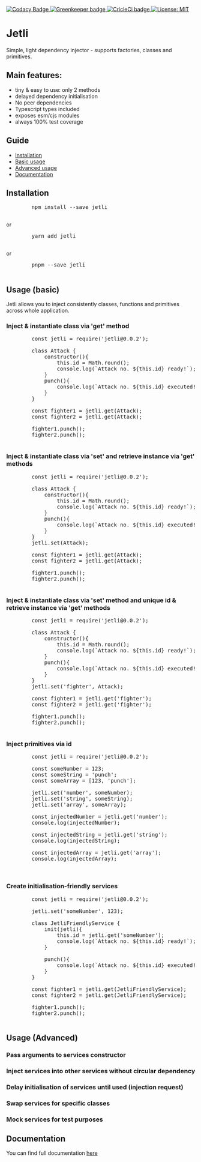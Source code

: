 [![Codacy Badge](https://api.codacy.com/project/badge/Grade/6129bd9a22f043a09e9cd89141d60176) ](https://www.codacy.com/app/fifofil/jetli?utm_source=github.com&utm_medium=referral&utm_content=thefill/jetli&utm_campaign=Badge_Grade) [ ![Greenkeeper badge](https://badges.greenkeeper.io/thefill/jetli.svg) ](https://greenkeeper.io/) [ ![CricleCi badge](https://circleci.com/gh/thefill/jetli/tree/master.svg?style=shield) ](https://circleci.com/gh/thefill/jetli) [![License: MIT](https://img.shields.io/badge/License-MIT-yellow.svg)](https://opensource.org/licenses/MIT) 

# Jetli

Simple, light dependency injector - supports factories, classes and primitives.

## Main features:

*   tiny & easy to use: only 2 methods
*   delayed dependency initialisation
*   No peer dependencies
*   Typescript types included
*   exposes esm/cjs modules
*   always 100% test coverage

## Guide

*   [Installation](#installation "Installation")
*   [Basic usage](#basic-usage "Basic usage")
*   [Advanced usage](#advanced-usage "Advanced usage")
*   [Documentation](#documentation "Documentation")

## Installation

<pre>        npm install --save jetli
    </pre>

or

<pre>        yarn add jetli
    </pre>

or

<pre>        pnpm --save jetli
    </pre>

## Usage (basic)

Jetli allows you to inject consistently classes, functions and primitives across whole application.

### Inject & instantiate class via 'get' method

<pre class="runkit-container">        const jetli = require('jetli@0.0.2');

        class Attack {
            constructor(){
                this.id = Math.round();
                console.log(`Attack no. ${this.id} ready!`);
            }
            punch(){
                console.log(`Attack no. ${this.id} executed!`);
            }
        }

        const fighter1 = jetli.get(Attack);
        const fighter2 = jetli.get(Attack);

        fighter1.punch();
        fighter2.punch();
    </pre>

### Inject & instantiate class via 'set' and retrieve instance via 'get' methods

<pre class="runkit-container">        const jetli = require('jetli@0.0.2');

        class Attack {
            constructor(){
                this.id = Math.round();
                console.log(`Attack no. ${this.id} ready!`);
            }
            punch(){
                console.log(`Attack no. ${this.id} executed!`);
            }
        }
        jetli.set(Attack);

        const fighter1 = jetli.get(Attack);
        const fighter2 = jetli.get(Attack);

        fighter1.punch();
        fighter2.punch();
    </pre>

### Inject & instantiate class via 'set' method and unique id & retrieve instance via 'get' methods

<pre class="runkit-container">        const jetli = require('jetli@0.0.2');

        class Attack {
            constructor(){
                this.id = Math.round();
                console.log(`Attack no. ${this.id} ready!`);
            }
            punch(){
                console.log(`Attack no. ${this.id} executed!`);
            }
        }
        jetli.set('fighter', Attack);

        const fighter1 = jetli.get('fighter');
        const fighter2 = jetli.get('fighter');

        fighter1.punch();
        fighter2.punch();
    </pre>

### Inject primitives via id

<pre class="runkit-container">        const jetli = require('jetli@0.0.2');

        const someNumber = 123;
        const someString = 'punch';
        const someArray = [123, 'punch'];

        jetli.set('number', someNumber);
        jetli.set('string', someString);
        jetli.set('array', someArray);

        const injectedNumber = jetli.get('number');
        console.log(injectedNumber);

        const injectedString = jetli.get('string');
        console.log(injectedString);

        const injectedArray = jetli.get('array');
        console.log(injectedArray);

    </pre>

### Create initialisation-friendly services

<pre class="runkit-container">        const jetli = require('jetli@0.0.2');

        jetli.set('someNumber', 123);

        class JetliFriendlyService {
            init(jetli){
                this.id = jetli.get('someNumber');
                console.log(`Attack no. ${this.id} ready!`);
            }

            punch(){
                console.log(`Attack no. ${this.id} executed!`);
            }
        }

        const fighter1 = jetli.get(JetliFriendlyService);
        const fighter2 = jetli.get(JetliFriendlyService);

        fighter1.punch();
        fighter2.punch();
    </pre>

## Usage (Advanced)

### Pass arguments to services constructor

### Inject services into other services without circular dependency

### Delay initialisation of services until used (injection request)

### Swap services for specific classes

### Mock services for test purposes

## Documentation

You can find full documentation [here](todo)
